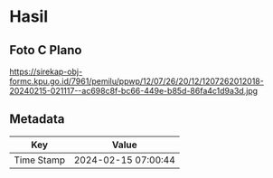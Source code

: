 # Hasil

## Foto C Plano

https://sirekap-obj-formc.kpu.go.id/7961/pemilu/ppwp/12/07/26/20/12/1207262012018-20240215-021117--ac698c8f-bc66-449e-b85d-86fa4c1d9a3d.jpg


## Metadata

| Key        | Value               |
| ---------- | ------------------- |
| Time Stamp | 2024-02-15 07:00:44 |




